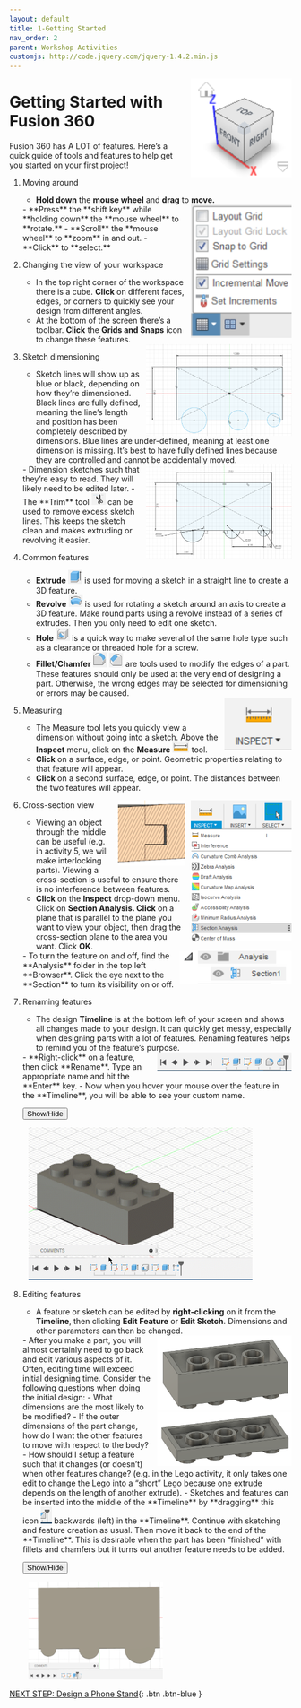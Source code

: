 ```yaml
---
layout: default
title: 1-Getting Started
nav_order: 2
parent: Workshop Activities
customjs: http://code.jquery.com/jquery-1.4.2.min.js
---
```


<img src="images/act-1/1.png" alt="3d orientation" style="float:right;width:180px;margin-left:10px;">

# **Getting Started with Fusion 360**

Fusion 360 has A LOT of features. Here’s a quick guide of tools and features to help get you started on your first project!

1.  Moving around
    -   **Hold down** the **mouse wheel** and **drag** to **move.**
    <img src="images/act-1/1-2.png" alt="snap to grid" style="float:right;width:180px;margin-left:10px;">
    -   **Press** the **shift key** while **holding down** the **mouse wheel** to **rotate.**
    -   **Scroll** the **mouse wheel** to **zoom** in and out.
    -   **Click** to **select.**

2.  Changing the view of your workspace
    -   In the top right corner of the workspace there is a cube. **Click** on different faces, edges, or corners to quickly see your design from different angles.
    -   At the bottom of the screen there’s a toolbar. **Click** the **Grids and Snaps** icon to change these features.

    <img src="images/act-1/3-2b.PNG" alt="not fully defined sketch" style="float:right;width:260px;margin-left:10px;">

3.  Sketch dimensioning
    -   Sketch lines will show up as blue or black, depending on how they’re dimensioned. Black lines are fully defined, meaning the line’s length and position has been completely described by dimensions. Blue lines are under-defined, meaning at least one dimension is missing. It’s best to have fully defined lines because they are controlled and cannot be accidentally moved.
    <img src="images/act-1/3b.PNG" alt="trimmed sketch" style="float:right;width:260px;margin-left:10px;">
    -   Dimension sketches such that they’re easy to read. They will likely need to be edited later.
    -   The **Trim** tool <img src="images/act-1/3-3.png" alt="" style="width:25px;"> can be used to remove excess sketch lines. This keeps the sketch clean and makes extruding or revolving it easier.

4.  Common features
    -   **Extrude** <img src="images/act-1/4.png" alt="extrude icon" style="width:25px;"> is used for moving a sketch in a straight line to create a 3D feature.
    -   **Revolve** <img src="images/act-1/4-2.png" alt="revolve icon" style="width:25px;"> is used for rotating a sketch around an axis to create a 3D feature. Make round parts using a revolve instead of a series of extrudes. Then you only need to edit one sketch.
    -   **Hole** <img src="images/act-1/4-3.png" alt="hole icon" style="width:25px;"> is a quick way to make several of the same hole type such as a clearance or threaded hole for a screw.
    -   **Fillet/Chamfer** <img src="images/act-1/4-4.png" alt="fillet icon" style="width:25px;"> <img src="images/act-1/4-5.png" alt="chamfer icon" style="width:25px;"> are tools used to modify the edges of a part. These features should only be used at the very end of designing a part. Otherwise, the wrong edges may be selected for dimensioning or errors may be caused.

    <img src="images/act-1/5.png" alt="measure tool" style="float:right;width:120px;margin-left:10px;">

5.  Measuring
    -   The Measure tool lets you quickly view a dimension without going into a sketch. Above the **Inspect** menu, click on the **Measure** <img src="images/act-1/5-2.png" alt="measure tool" style="width:30px;"> tool.
    -   **Click** on a surface, edge, or point. Geometric properties relating to that feature will appear.
    -   **Click** on a second surface, edge, or point. The distances between the two features will appear.

6.  Cross-section view
    <img src="images/act-1/6.png" alt="section analysis" style="float:right;width:180px;margin-left:10px;">
    <img src="images/act-1/5-3.png" alt="cross section view" style="float:right;width:120px;margin-left:10px;">
    -   Viewing an object through the middle can be useful (e.g. in activity 5, we will make interlocking parts). Viewing a cross-section is useful to ensure there is no interference between features.
    -   **Click** on the **Inspect** drop-down menu. Click on **Section Analysis. Click** on a plane that is parallel to the plane you want to view your object, then drag the cross-section plane to the area you want. Click **OK**.
    <img src="images/act-1/6-3.png" alt="analysis drop down" style="float:right;width:200px;margin-left:10px;">
    -   To turn the feature on and off, find the **Analysis** folder in the top left **Browser**. Click the eye next to the **Section** to turn its visibility on or off.

7.  Renaming features
    -   The design **Timeline** is at the bottom left of your screen and shows all changes made to your design.  It can quickly get messy, especially when designing parts with a lot of features. Renaming features helps to remind you of the feature’s purpose.
    <img src="images/act-1/6-2.png" alt="design timeline" style="float:right;width:240px;margin-left:10px;">
    -   **Right-click** on a feature, then click **Rename**. Type an appropriate name and hit the **Enter** key.
    -   Now when you hover your mouse over the feature in the **Timeline**, you will be able to see your custom name.

    <button onclick="toggle('gif1')">Show/Hide</button>
    <div id="gif1">
    <img src="images/act-1/renaming.gif" alt="renaming" style="width:400px;margin-left:10px;">
    </div>

8.  Editing features
    -   A feature or sketch can be edited by **right-clicking** on it from the **Timeline**, then clicking **Edit Feature** or **Edit Sketch**. Dimensions and other parameters can then be changed.
    <img src="images/act-1/8.png" alt="lego brick top" style="float:right;width:240px;margin-left:10px;">
    -   After you make a part, you will almost certainly need to go back and edit various aspects of it. Often, editing time will exceed initial designing time. Consider the following questions when doing the initial design:
        -   What dimensions are the most likely to be modified?
        <img src="images/act-1/8-2.png" alt="lego brick bottom" style="float:right;width:240px;margin-left:10px;">
        -   If the outer dimensions of the part change, how do I want the other features to move with respect to the body?
        -   How should I setup a feature such that it changes (or doesn’t) when other features change? (e.g. in the Lego activity, it only takes one edit to change the Lego into a “short” Lego because one extrude depends on the length of another extrude).
    -   Sketches and features can be inserted into the middle of the **Timeline** by **dragging** this icon <img src="images/act-1/8-3.png" alt="timeline icon" style="width:20px;"> backwards (left) in the **Timeline**. Continue with sketching and feature creation as usual. Then move it back to the end of the **Timeline**. This is desirable when the part has been “finished” with fillets and chamfers but it turns out another feature needs to be added.
    
    <button onclick="toggle2()">Show/Hide</button>
    <div id="gif2">
    <img src="images/act-1/timeline.gif" alt="using the timeline" style="width:240px;margin-left:10px;">
    </div>

    <script>  

    function toggle(input) {
        var x = document.getElementById(input);
        if (x.style.display === "none") {
            x.style.display = "block";
        } else {
            x.style.display = "none";
        }
    }

    function toggle2(){
        var y = document.getElementById("gif2");
        if (y.style.display === "none") {
            y.style.display = "block";
        } else {
            y.style.display = "none";
        }
    }
    </script>

[NEXT STEP: Design a Phone Stand](act-2.html){: .btn .btn-blue }
